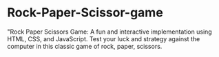# Rock-Paper-Scissor-game
 "Rock Paper Scissors Game: A fun and interactive implementation using HTML, CSS, and JavaScript. Test your luck and strategy against the computer in this classic game of rock, paper, scissors. 
